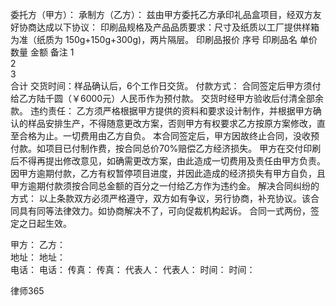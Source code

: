 
 委托方（甲方）： 
承制方（乙方）： 
兹由甲方委托乙方承印礼品盒项目，经双方友好协商达成以下协议：
印刷品规格及产品品质要求：尺寸及纸质以工厂提供样箱为准（纸质为
         150g+150g+300g)，两片隔层。
印刷品报价
序号 印刷品名 单价 数量 金额 备注
1     
2     
3     
合计 
交货时间：样品确认后，6个工作日交货。
付款方式：
合同签定后甲方须付给乙方陆千圆（￥6000元）人民币作为预付款。
交货时经甲方验收后付清全部余款。
违约责任：
乙方须严格根据甲方提供的资料和要求设计制作，并根据甲方确认的样品安排生产，不得随意更改方案，否则甲方有权要求乙方按原方案修改，直至合格为止。一切费用由乙方自负。
本合同签定后，甲方因故终止合同，没收预付款。如项目已付制作费，按合同总价70%赔偿乙方经济损失。
甲方在交付印刷后不得再提出修改意见，如确需更改方案，由此造成一切费用及责任由甲方负责。因甲方逾期付款，乙方有权暂停项目进度，并因此造成的经济损失有甲方自负，且甲方逾期付款须按合同总金额的百分之一付给乙方作为违约金。
解决合同纠纷的方式：
以上条款双方必须严格遵守，双方如有争议，另行协商，补充协议。该合同具有同等法律效力。如协商解决不了，可向促裁机构起诉。
合同一式两份，签定之日起生效。

甲方：                                       乙方：  
地址：                                       地址：  
电话：                                       电话： 
传真：                                       传真： 
代表人：                                     代表人：
时间：                                       时间：





 
律师365






 


 

 
 
 
 
 
  


  
 

  


  


  
 
 
 
 

